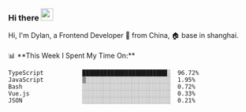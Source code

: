 ### Hi there <img src="https://media.giphy.com/media/hvRJCLFzcasrR4ia7z/giphy.gif" width="25px">

<!-- ![visitors](https://visitor-badge.glitch.me/badge?page_id=dislfyer.dislfyer) --!>

Hi, I'm Dylan, a Frontend Developer 🚀 from China, 🏠 base in shanghai.
<br/>
<br/>

📊 **This Week I Spent My Time On:**


<!--START_SECTION:waka-->

```text
TypeScript           ████████████████████████░  96.72%
JavaScript           ▒░░░░░░░░░░░░░░░░░░░░░░░░  1.95%
Bash                 ░░░░░░░░░░░░░░░░░░░░░░░░░  0.72%
Vue.js               ░░░░░░░░░░░░░░░░░░░░░░░░░  0.33%
JSON                 ░░░░░░░░░░░░░░░░░░░░░░░░░  0.21%
```

<!--END_SECTION:waka-->

<!--
**About Me:**
 -->
